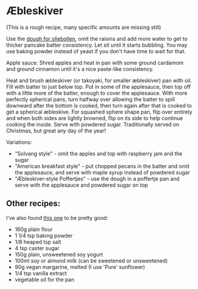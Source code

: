 # Æbleskiver

(This is a rough recipe, many specific amounts are missing still)

Use the [dough for oliebollen](Oliebollen.md), omit the raisins and add more water to get to thicker pancake batter consistency. Let sit until it starts bubbling. You may use baking powder instead of yeast if you don't have time to wait for that.

Apple sauce:
Shred apples and heat in pan with some ground cardamom and ground cinnamon until it's a nice paste-like consistency.

Heat and brush æbleskiver (or takoyaki, for smaller æbleskiver) pan with oil. Fill with batter to just below top. Put in some of the applesauce, then top off with a little more of the batter, enough to cover the applesauce. With more perfectly spherical pans, turn halfway over allowing the batter to spill downward after the bottom is cooked, then turn again after that is cooked to get a spherical æbleskive. For squashed sphere shape pan, flip over entirely and when both sides are lightly browned, flip on its side to help continue cooking the inside. Serve with powdered sugar. Traditionally served on Christmas, but great any day of the year!

Variations:
- "Solvang style" - omit the apples and top with raspberry jam and the sugar
- "American breakfast style" - put chopped pecans in the batter and omit the applesauce, and serve with maple syrup instead of powdered sugar
- "Æbleskiver-style Poffertjes" - use the dough in a poffertje pan and serve with the applesauce and powdered sugar on top

## Other recipes:
I've also found [this one](http://www.maplespice.com/2009/01/vegan-aebleskiver.html) to be pretty good:

- 160g plain flour
- 1 1/4 tsp baking powder
- 1/8 heaped tsp salt
- 4 tsp caster sugar
- 150g plain, unsweetened soy yogurt
- 100ml soy or almond milk (can be sweetened or unsweetened)
- 90g vegan margarine, melted (I use 'Pure' sunflower)
- 1/4 tsp vanilla extract
- vegetable oil for the pan